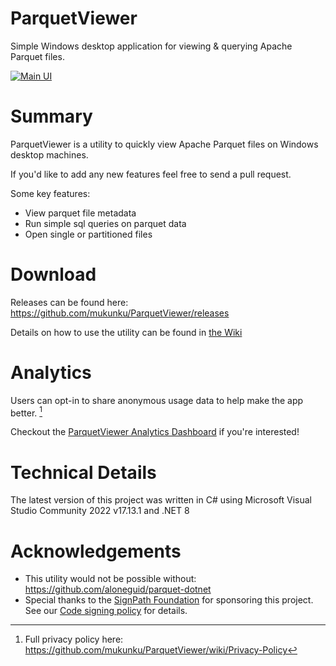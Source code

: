 # ParquetViewer
Simple Windows desktop application for viewing & querying Apache Parquet files. 

[![Main UI](https://github.com/mukunku/ParquetViewer/blob/main/wiki_images/main_screenshot5.png)](#)

# Summary
ParquetViewer is a utility to quickly view Apache Parquet files on Windows desktop machines. 

If you'd like to add any new features feel free to send a pull request.

Some key features:
* View parquet file metadata
* Run simple sql queries on parquet data
* Open single or partitioned files

# Download
Releases can be found here: https://github.com/mukunku/ParquetViewer/releases

Details on how to use the utility can be found in [the Wiki](https://github.com/mukunku/ParquetViewer/wiki)

# Analytics
Users can opt-in to share anonymous usage data to help make the app better. [^1]

Checkout the [ParquetViewer Analytics Dashboard](https://app.amplitude.com/analytics/share/7207c0b64c154e979afd7082980d6dd6) if you're interested!

[^1]: Full privacy policy here: https://github.com/mukunku/ParquetViewer/wiki/Privacy-Policy

# Technical Details
The latest version of this project was written in C# using Microsoft Visual Studio Community 2022 v17.13.1 and .NET 8

# Acknowledgements
* This utility would not be possible without: https://github.com/aloneguid/parquet-dotnet
* Special thanks to the [SignPath Foundation](https://signpath.org/) for sponsoring this project. See our [Code signing policy](https://github.com/mukunku/ParquetViewer/wiki/Code-signing-policy) for details.

